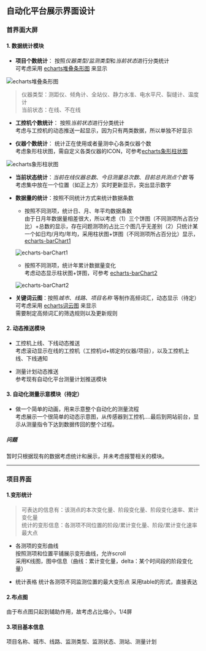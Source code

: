 ## **自动化平台展示界面设计**

### **首界面大屏**

#### 1. 数据统计模块    

+ **项目个数统计**： 按照*仪器类型/监测类型*和*当前状态*进行分类统计  
可考虑采用 [echarts堆叠条形图](https://www.echartsjs.com/examples/zh/editor.html?c=bar-y-category-stack) 来显示    

![echarts堆叠条形图](https://images.gitee.com/uploads/images/2019/0930/105056_fa4af133_1001582.png "屏幕截图.png")

  >仪器类型：测距仪、倾角计、全站仪、静力水准、电水平尺、裂缝计、温度计    
  当前状态：在线、不在线

+ **工控机个数统计**： 按照*当前状态*进行分类统计    
考虑与工控机的动态推送一起显示，因为只有两类数据，所以单独不好显示

+ **仪器个数统计**： 统计正在使用或者量测中心各类仪器个数   
考虑象形柱状图，需自定义各类仪器的ICON，可参考[echarts象形柱状图](https://www.echartsjs.com/examples/zh/editor.html?c=pictorialBar-velocity)    

![echarts象形柱状图](https://images.gitee.com/uploads/images/2019/0930/104947_4f9ea6f4_1001582.png "屏幕截图.png")

+ **当前状态统计**：*当前在线仪器总数*、*今日测量总次数*、*目前总共测点个数* 等   
考虑集中放在一个位置（如正上方）实时更新显示，突出显示数字

+ **数据量的统计**：按照不同统计方式来统计数据条数
   + 按照不同测项，统计日、月、年平均数据条数   
   由于日月年数据量相差很大，所以考虑（1）三个饼图（不同测项所占百分比）+总数的显示，存在问题测项的占比三个图几乎无差别（2）只统计某一个如日均/月均/年均，采用柱状图+饼图（不同测项所占百分比）显示，[echarts-barChart1](https://www.echartsjs.com/examples/zh/editor.html?c=watermark)    

   ![echarts-barChart1](https://images.gitee.com/uploads/images/2019/0930/105235_713e0b18_1001582.png "屏幕截图.png")    

   + 按照不同测项，统计年累计数据量变化   
   考虑动态显示柱状图+饼图，可参考 [echarts-barChart2](https://www.echartsjs.com/examples/zh/editor.html?c=mix-timeline-finance)    

   ![echarts-barChart2](https://images.gitee.com/uploads/images/2019/0930/105346_24fbd949_1001582.png "屏幕截图.png")   


+ **关键词云图**：按照*城市*、*线路*、*项目名称* 等制作高频词汇，动态显示（待定）      
可考虑采用 [echarts词云图](https://github.com/ecomfe/echarts-wordcloud) 来显示   
需要制定高频词汇的筛选规则以及更新规则


#### 2. 动态推送模块

+ 工控机上线、下线动态推送    
考虑滚动显示在线的工控机（工控机id+绑定的仪器/项目），以及工控机上线、下线通知

+ 测量计划动态推送   
参考现有自动化平台测量计划推送模块

#### 3. 自动化测量示意模块（待定）
+ 做一个简单的动画，用来示意整个自动化的测量流程   
考虑展示一个很简单的动态示意图，从传感器到工控机....最后到网站前台，显示从测量指令下达到数据传回的整个过程。

##### 问题    
暂时只根据现有的数据考虑统计和展示，并未考虑报警相关的模块。

---
### **项目界面**
#### 1.变形统计
>可表达的信息有：该测点的本次变化量、阶段变化量、阶段变化速率、累计变化量    
统计的变形信息：各测项不同位置的阶段/累计变化量、阶段/累计变化速率最大点
+ 各测项的变形曲线   
按照测项和位置平铺展示变形曲线，允许scroll   
采用K线图，图中信息（曲线：累计变化量，delta：某个时间段的阶段变化量）

+ 统计表格
统计各测项不同监测位置的最大变形点
采用table的形式，直接表达

#### 2.布点图
由于布点图只起到辅助作用，故考虑占比缩小，1/4屏

#### 3.项目基本信息
项目名称、城市、线路、监测类型、监测状态、测站、测量计划

